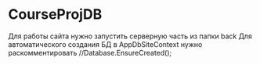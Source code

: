 # CourseProjDB
 
Для работы сайта нужно запустить серверную часть из папки back
Для автоматического создания БД в AppDbSiteContext нужно раскомментировать //Database.EnsureCreated();
